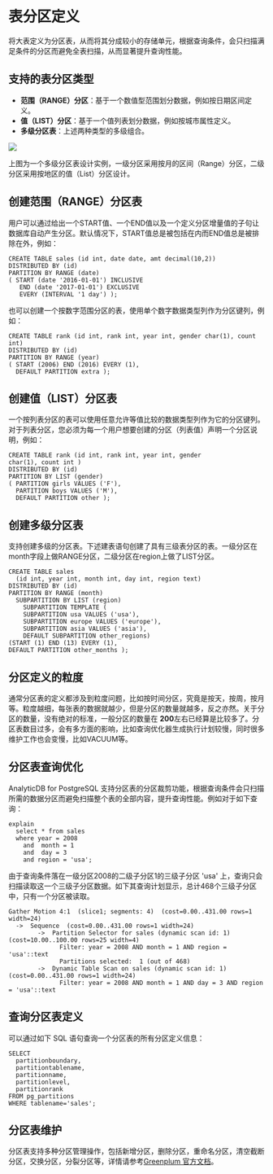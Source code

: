# 表分区定义

将大表定义为分区表，从而将其分成较小的存储单元，根据查询条件，会只扫描满足条件的分区而避免全表扫描，从而显著提升查询性能。

## 支持的表分区类型

-   **范围（RANGE）分区**：基于一个数值型范围划分数据，例如按日期区间定义。
-   **值（LIST）分区**：基于一个值列表划分数据，例如按城市属性定义。
-   **多级分区表**：上述两种类型的多级组合。

![](https://static-aliyun-doc.oss-accelerate.aliyuncs.com/assets/img/zh-CN/2241129951/p51136.jpg)

上图为一个多级分区表设计实例，一级分区采用按月的区间（Range）分区，二级分区采用按地区的值（List）分区设计。

## 创建范围（RANGE）分区表

用户可以通过给出一个START值、一个END值以及一个定义分区增量值的子句让数据库自动产生分区。默认情况下，START值总是被包括在内而END值总是被排除在外，例如：

```
CREATE TABLE sales (id int, date date, amt decimal(10,2))
DISTRIBUTED BY (id)
PARTITION BY RANGE (date)
( START (date '2016-01-01') INCLUSIVE
   END (date '2017-01-01') EXCLUSIVE
   EVERY (INTERVAL '1 day') );
```

也可以创建一个按数字范围分区的表，使用单个数字数据类型列作为分区键列，例如：

```
CREATE TABLE rank (id int, rank int, year int, gender char(1), count int)
DISTRIBUTED BY (id)
PARTITION BY RANGE (year)
( START (2006) END (2016) EVERY (1), 
  DEFAULT PARTITION extra ); 
```

## 创建值（LIST）分区表

一个按列表分区的表可以使用任意允许等值比较的数据类型列作为它的分区键列。对于列表分区，您必须为每一个用户想要创建的分区（列表值）声明一个分区说明，例如：

```
CREATE TABLE rank (id int, rank int, year int, gender 
char(1), count int ) 
DISTRIBUTED BY (id)
PARTITION BY LIST (gender)
( PARTITION girls VALUES ('F'), 
  PARTITION boys VALUES ('M'), 
  DEFAULT PARTITION other );
```

## 创建多级分区表

支持创建多级的分区表。下述建表语句创建了具有三级表分区的表。一级分区在month字段上做RANGE分区，二级分区在region上做了LIST分区。

```
CREATE TABLE sales
  (id int, year int, month int, day int, region text)
DISTRIBUTED BY (id)
PARTITION BY RANGE (month)
  SUBPARTITION BY LIST (region)
    SUBPARTITION TEMPLATE (
    SUBPARTITION usa VALUES ('usa'),
    SUBPARTITION europe VALUES ('europe'),
    SUBPARTITION asia VALUES ('asia'),
    DEFAULT SUBPARTITION other_regions)
(START (1) END (13) EVERY (1), 
DEFAULT PARTITION other_months );
```

## 分区定义的粒度

通常分区表的定义都涉及到粒度问题，比如按时间分区，究竟是按天，按周，按月等。粒度越细，每张表的数据就越少，但是分区的数量就越多，反之亦然。关于分区的数量，没有绝对的标准，一般分区的数量在 **200**左右已经算是比较多了。分区表数目过多，会有多方面的影响，比如查询优化器生成执行计划较慢，同时很多维护工作也会变慢，比如VACUUM等。

## 分区表查询优化

AnalyticDB for PostgreSQL 支持分区表的分区裁剪功能，根据查询条件会只扫描所需的数据分区而避免扫描整个表的全部内容，提升查询性能。例如对于如下查询：

```
explain 
  select * from sales 
  where year = 2008 
    and  month = 1 
    and  day = 3 
    and region = 'usa';
```

由于查询条件落在一级分区2008的二级子分区1的三级子分区 'usa' 上，查询只会扫描读取这一个三级子分区数据。如下其查询计划显示，总计468个三级子分区中，只有一个分区被读取。

```
Gather Motion 4:1  (slice1; segments: 4)  (cost=0.00..431.00 rows=1 width=24)
  ->  Sequence  (cost=0.00..431.00 rows=1 width=24)
        ->  Partition Selector for sales (dynamic scan id: 1)  (cost=10.00..100.00 rows=25 width=4)
              Filter: year = 2008 AND month = 1 AND region = 'usa'::text
              Partitions selected:  1 (out of 468)
        ->  Dynamic Table Scan on sales (dynamic scan id: 1)  (cost=0.00..431.00 rows=1 width=24)
              Filter: year = 2008 AND month = 1 AND day = 3 AND region = 'usa'::text
```

## 查询分区表定义

可以通过如下 SQL 语句查询一个分区表的所有分区定义信息：

```
SELECT 
  partitionboundary, 
  partitiontablename, 
  partitionname,
  partitionlevel, 
  partitionrank
FROM pg_partitions 
WHERE tablename='sales';
```

## 分区表维护

分区表支持多种分区管理操作，包括新增分区，删除分区，重命名分区，清空截断分区，交换分区，分裂分区等，详情请参考[Greenplum 官方文档](http://docs.greenplum.org/6-4/ref_guide/sql_commands/CREATE_TABLE.html)。

